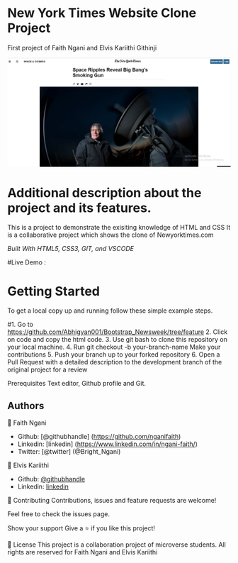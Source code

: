 # New York Times Website Clone Project

First project of Faith Ngani and Elvis Kariithi Githinji

<img src = "./Assets/images/websiteview.png" alt = "web view">

<h1>Additional description about the project and its features.</h1>

This is a project to demonstrate the exisiting knowledge of HTML and CSS It is a collaborative project which shows the clone of Newyorktimes.com

<i>Built With HTML5, CSS3, GIT, and VSCODE</i>

#Live Demo :

<h1>Getting Started</h1>

To get a local copy up and running follow these simple example steps.

#1. Go to https://github.com/Abhigyan001/Bootstrap_Newsweek/tree/feature 2. Click on code and copy the html code. 3. Use git bash to clone this repository on your local machine. 4. Run git checkout -b your-branch-name Make your contributions 5. Push your branch up to your forked repository 6. Open a Pull Request with a detailed description to the development branch of the original project for a review

Prerequisites Text editor, Github profile and Git.

<h2>Authors</h2>

👤 Faith Ngani

- Github: [@githubhandle] (https://github.com/nganifaith)
- Linkedin: [linkedin] (https://www.linkedin.com/in/ngani-faith/)
- Twitter: [@twitter] (@Bright_Ngani)

👤 Elvis Kariithi

- Github: [@githubhandle](https://github.com/karvel-code)
- Linkedin: [linkedin](https://www.linkedin.com/in/elvis-kariithi-b6b5b31b6/)

🤝 Contributing Contributions, issues and feature requests are welcome!

Feel free to check the issues page.

Show your support Give a ⭐️ if you like this project!

📝 License This project is a collaboration project of microverse students. All rights are reserved for Faith Ngani and Elvis Kariithi
